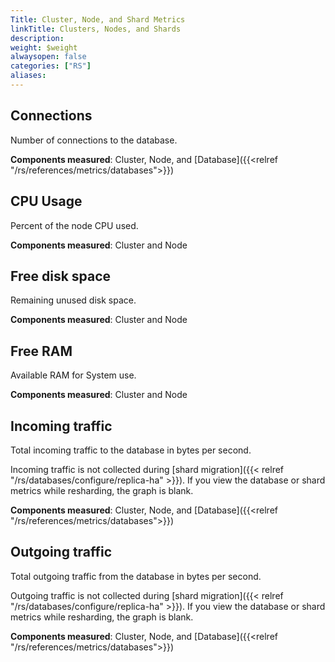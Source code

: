 ```yaml
---
Title: Cluster, Node, and Shard Metrics
linkTitle: Clusters, Nodes, and Shards
description: 
weight: $weight
alwaysopen: false
categories: ["RS"]
aliases:
---
```


## Connections

Number of connections to the database.

**Components measured**: Cluster, Node, and [Database]({{<relref "/rs/references/metrics/databases">}})

## CPU Usage

Percent of the node CPU used. 

**Components measured**:  Cluster and Node

## Free disk space

Remaining unused disk space.

**Components measured**:  Cluster and Node

## Free RAM

Available RAM for System use.

**Components measured**:  Cluster and Node

## Incoming traffic

Total incoming traffic to the database in bytes per second.

Incoming traffic is not collected during [shard migration]({{< relref "/rs/databases/configure/replica-ha" >}}). If you view the database or shard metrics while resharding, the graph is blank.

**Components measured**: Cluster, Node, and [Database]({{<relref "/rs/references/metrics/databases">}})

## Outgoing traffic

Total outgoing traffic from the database in bytes per second.

Outgoing traffic is not collected during [shard migration]({{< relref "/rs/databases/configure/replica-ha" >}}). If you view the database or shard metrics while resharding, the graph is blank.

**Components measured**: Cluster, Node, and [Database]({{<relref "/rs/references/metrics/databases">}})